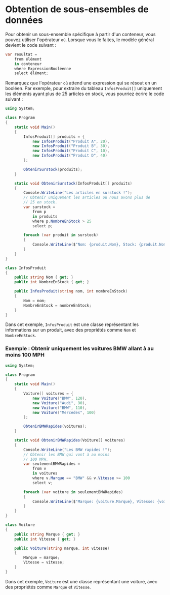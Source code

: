 # Obtention de sous-ensembles de données

Pour obtenir un sous-ensemble spécifique à partir d'un conteneur, vous pouvez utiliser l'opérateur `où`. Lorsque vous le faites, le modèle général devient le code suivant :

```csharp
var resultat =
    from élément
    in conteneur
    where ExpressionBooléenne
    select élément;
```

Remarquez que l'opérateur `où` attend une expression qui se résout en un booléen. Par exemple, pour extraire du tableau `InfosProduit[]` uniquement les éléments ayant plus de 25 articles en stock, vous pourriez écrire le code suivant :

```csharp
using System;

class Program
{
    static void Main()
    {
        InfosProduit[] produits = {
            new InfosProduit("Produit A", 20),
            new InfosProduit("Produit B", 30),
            new InfosProduit("Produit C", 10),
            new InfosProduit("Produit D", 40)
        };

        ObtenirSurstock(produits);
    }

    static void ObtenirSurstock(InfosProduit[] produits)
    {
        Console.WriteLine("Les articles en surstock !");
        // Obtenir uniquement les articles où nous avons plus de
        // 25 en stock.
        var surstock =
            from p
            in produits
            where p.NombreEnStock > 25
            select p;

        foreach (var produit in surstock)
        {
            Console.WriteLine($"Nom: {produit.Nom}, Stock: {produit.NombreEnStock}");
        }
    }
}

class InfosProduit
{
    public string Nom { get; }
    public int NombreEnStock { get; }

    public InfosProduit(string nom, int nombreEnStock)
    {
        Nom = nom;
        NombreEnStock = nombreEnStock;
    }
}
```

Dans cet exemple, `InfosProduit` est une classe représentant les informations sur un produit, avec des propriétés comme `Nom` et `NombreEnStock`.

### Exemple : Obtenir uniquement les voitures BMW allant à au moins 100 MPH

```csharp
using System;

class Program
{
    static void Main()
    {
        Voiture[] voitures = {
            new Voiture("BMW", 120),
            new Voiture("Audi", 90),
            new Voiture("BMW", 110),
            new Voiture("Mercedes", 100)
        };

        ObtenirBMWRapides(voitures);
    }

    static void ObtenirBMWRapides(Voiture[] voitures)
    {
        Console.WriteLine("Les BMW rapides !");
        // Obtenir les BMW qui vont à au moins
        // 100 MPH.
        var seulementBMWRapides =
            from v
            in voitures
            where v.Marque == "BMW" && v.Vitesse >= 100
            select v;

        foreach (var voiture in seulementBMWRapides)
        {
            Console.WriteLine($"Marque: {voiture.Marque}, Vitesse: {voiture.Vitesse}");
        }
    }
}

class Voiture
{
    public string Marque { get; }
    public int Vitesse { get; }

    public Voiture(string marque, int vitesse)
    {
        Marque = marque;
        Vitesse = vitesse;
    }
}
```

Dans cet exemple, `Voiture` est une classe représentant une voiture, avec des propriétés comme `Marque` et `Vitesse`.
